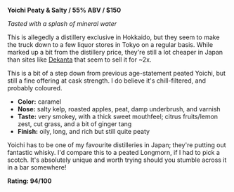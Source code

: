 ﻿**Yoichi Peaty & Salty / 55% ABV / $150**

*Tasted with a splash of mineral water*

This is allegedly a distillery exclusive in Hokkaido, but they seem to make the truck down to a few liquor stores in Tokyo on a regular basis.  While marked up a bit from the distillery price, they're still a lot cheaper in Japan than sites like [Dekanta](https://dekanta.com/store/nikka-yoichi-peaty-salty/) that seem to sell it for ~2x.

This is a bit of a step down from previous age-statement peated Yoichi, but still a fine offering at cask strength.  I do believe it's chill-filtered, and probably coloured.

* **Color:** caramel
* **Nose:** salty kelp, roasted apples, peat, damp underbrush, and varnish
* **Taste:** very smokey, with a thick sweet mouthfeel; citrus fruits/lemon zest, cut grass, and a bit of ginger tang
* **Finish:** oily, long, and rich but still quite peaty

Yoichi has to be one of my favourite distilleries in Japan; they're putting out fantastic whisky.  I'd compare this to a peated Longmorn, if I had to pick a scotch.  It's absolutely unique and worth trying should you stumble across it in a bar somewhere!

**Rating: 94/100**